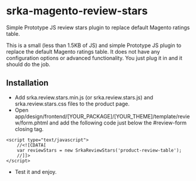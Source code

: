 srka-magento-review-stars
=========================

Simple Prototype JS review stars plugin to replace default Magento ratings table.

This is a small (less than 1.5KB of JS) and simple Prototype JS plugin to replace the default Magento ratings table. It does not have any configuration options or advanced functionality. You just plug it in and it should do the job. 


Installation
---------------
  * Add srka.review.stars.min.js (or srka.review.stars.js) and srka.review.stars.css files to the product page.
  * Open app/design/frontend/[YOUR_PACKAGE]/[YOUR_THEME]/template/review/form.phtml and add the following code just below the #review-form closing tag.
`````
<script type="text/javascript">
	//<![CDATA[
	var reviewStars = new SrkaReviewStars('product-review-table');
	//]]>
</script>
`````
  * Test it and enjoy.
